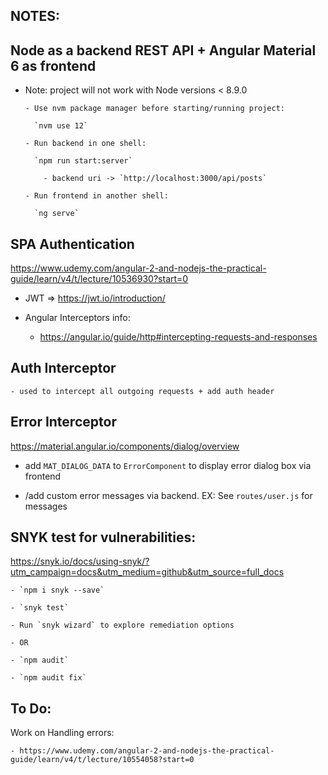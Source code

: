 ## NOTES:

## Node as a backend REST API + Angular Material 6 as frontend

* Note: project will not work with Node versions < 8.9.0

      - Use nvm package manager before starting/running project:

        `nvm use 12`

      - Run backend in one shell:

        `npm run start:server`

          - backend uri -> `http://localhost:3000/api/posts`

      - Run frontend in another shell:

        `ng serve`


## SPA Authentication

https://www.udemy.com/angular-2-and-nodejs-the-practical-guide/learn/v4/t/lecture/10536930?start=0

- JWT => https://jwt.io/introduction/

- Angular Interceptors info:

  -  https://angular.io/guide/http#intercepting-requests-and-responses

## Auth Interceptor

    - used to intercept all outgoing requests + add auth header

## Error Interceptor

https://material.angular.io/components/dialog/overview

- add `MAT_DIALOG_DATA` to `ErrorComponent` to display error dialog box via frontend

- /add custom error messages via backend. EX: See `routes/user.js` for messages


## SNYK test for vulnerabilities:

https://snyk.io/docs/using-snyk/?utm_campaign=docs&utm_medium=github&utm_source=full_docs

    - `npm i snyk --save`

    - `snyk test`

    - Run `snyk wizard` to explore remediation options

    - OR

    - `npm audit`

    - `npm audit fix`
    
## To Do:

Work on Handling errors:


    - https://www.udemy.com/angular-2-and-nodejs-the-practical-guide/learn/v4/t/lecture/10554058?start=0
